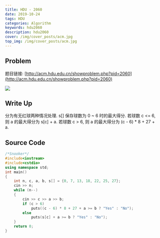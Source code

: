 ```yaml
---
title: HDU - 2060
date: 2019-10-24
tags: HDU
categories: Algorithm
keywords: hdu2060
description: hdu2060
cover: /img/cover_posts/acm.jpg
top_img: /img/cover_posts/acm.jpg
---
```

## Problem

题目链接: [http://acm.hdu.edu.cn/showproblem.php?pid=2060](http://acm.hdu.edu.cn/showproblem.php?pid=2060)

![](/img/img_posts/hdu2060.png)

## Write Up

分为有无红球两种情况处理.
s[] 保存球数为 0 ~ 6 时的最大得分.
若球数 c <= 6, 则 a 的最大得分为 s[c] + a.
若球数 c > 6, 则 a 的最大得分为 (c - 6) * 8 + 27 + a.

## Source Code

``` c++
/*Snooker*/
#include<iostream>
#include<cstdio>
using namespace std;
int main()
{
	int n, c, a, b, s[] = {0, 7, 13, 18, 22, 25, 27};
	cin >> n;
	while (n--)
	{
		cin >> c >> a >> b;
		if (c > 6)
			puts((c - 6) * 8 + 27 + a >= b ? "Yes" : "No");
		else
			puts(s[c] + a >= b ? "Yes" : "No");
	}
	return 0;
}
```
